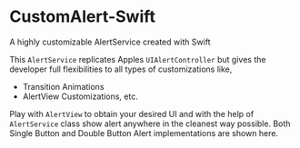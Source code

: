 # CustomAlert-Swift
A highly customizable AlertService created with Swift

This `AlertService` replicates Apples `UIAlertController` but gives the developer full flexibilities to all types of customizations like,
- Transition Animations
- AlertView Customizations, etc.

Play with `AlertView` to obtain your desired UI and with the help of `AlertService` class show alert anywhere in the cleanest way possible.
Both Single Button and Double Button Alert implementations are shown here.
